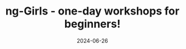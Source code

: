 ---
slug: ng-girls-workshop-2024-06
tag: Diversity
title: ng-Girls - one-day workshops for beginners!
description: We are holding a one-day workshops for beginners!
date: '2024-06-26'
authors: '[{"name": "ngGirls team","biography":"","image": "photo/authors/ng-girls.webp","link": "https://www.ng-girls.org"}]'
location: '{"name": "TBD","mapsLink":""}'
image: /photo/workshop-ng-girls-20231130.webp
link: /workshops/ng-girls-workshop-2024-06
ticket: https://www.ng-girls.org/event/rome-2024
col: 1
---